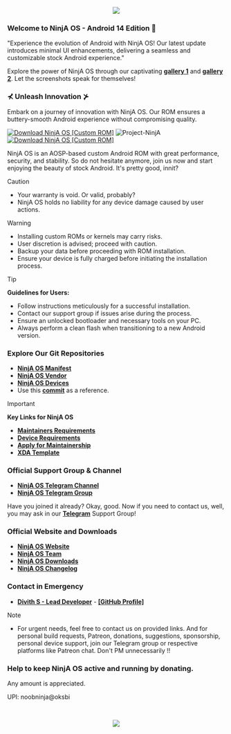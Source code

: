 <!-- NinjA OS - Custom ROM README.md -->

<p align="center">
  <img src="https://i.ibb.co/X56zB1t/image-1.png" />
</p>

### Welcome to NinjA OS - Android 14 Edition 📱

<p>"Experience the evolution of Android with NinjA OS! Our latest update introduces minimal UI enhancements, delivering a seamless and customizable stock Android experience."</p>

Explore the power of NinjA OS through our captivating [**gallery 1**](https://www.buymeacoffee.com/uglykid/gallery) and [**gallery 2**](https://projectninjaos.com/gallery). Let the screenshots speak for themselves!

### ⊀ Unleash Innovation ⊁

Embark on a journey of innovation with NinjA OS. Our ROM ensures a buttery-smooth Android experience without compromising quality.

[![Download NinjA OS [Custom ROM]](https://img.shields.io/sourceforge/dm/ninja-os.svg)](https://projectninjaos.com/download) <img src="https://komarev.com/ghpvc/?username=Project-NinjA&style=flat-square" alt="Project-NinjA" />  [![Download NinjA OS [Custom ROM]](https://img.shields.io/sourceforge/dt/ninja-os.svg)](https://projectninjaos.com/download) 

NinjA OS is an AOSP-based custom Android ROM with great performance, security, and stability. So do not hesitate anymore, join us now and start enjoying the beauty of stock Android. It's pretty good, innit?

> [!CAUTION]
> - Your warranty is void. Or valid, probably?
> - NinjA OS holds no liability for any device damage caused by user actions.

> [!Warning]
> * Installing custom ROMs or kernels may carry risks.
> * User discretion is advised; proceed with caution.
> * Backup your data before proceeding with ROM installation.
> * Ensure your device is fully charged before initiating the installation process.

> [!Tip]
> **Guidelines for Users:**  
> * Follow instructions meticulously for a successful installation.
> * Contact our support group if issues arise during the process.
> * Ensure an unlocked bootloader and necessary tools on your PC.
> * Always perform a clean flash when transitioning to a new Android version.

### Explore Our Git Repositories
* [**NinjA OS Manifest**](https://github.com/Project-NinjA/manifest)
* [**NinjA OS Vendor**](https://github.com/Project-NinjA/vendor_aosp)
* [**NinjA OS Devices**](https://github.com/ProjectNinjA-Devices)
* Use this [**commit**](https://github.com/ProjectNinjA-Devices/device_xiaomi_sweet/commit/7e3fd483f02bf4f8a5d23c35b6f1692aec35a2fb) as a reference.

> [!Important]
> **Key Links for NinjA OS**
> * [**Maintainers Requirements**](https://projectninjaos.com/documentation)
> * [**Device Requirements**](https://projectninjaos.com/documentation)
> * [**Apply for Maintainership**](https://docs.google.com/forms/d/1eme8i0nXFNpv2fEfbskoANIwLUGy4KcYXssluWv6obE)
> * [**XDA Template**](https://raw.githubusercontent.com/Project-NinjA/docs/Tiramisu/xda_template.txt)

### Official Support Group & Channel
 * [**NinjA OS Telegram Channel**](https://telegram.me/noobninja_os)
 * [**NinjA OS Telegram Group**](https://telegram.me/noobninja_os)
 
Have you joined it already? Okay, good. Now if you need to contact us, well, you may ask in our [**Telegram**](https://telegram.me/noobninja_os) Support Group!

### Official Website and Downloads
 * [**NinjA OS Website**](https://projectninjaos.com/)
 * [**NinjA OS Team**](https://projectninjaos.com/team)
 * [**NinjA OS Downloads**](https://projectninjaos.com/download)
 * [**NinjA OS Changelog**](https://projectninjaos.com/changelog)

### Contact in Emergency
* [**Divith S - Lead Developer**](https://telegram.me/nooobninja) - [**[GitHub Profile]**](https://github.com/yourgithubusername)

> [!Note] 
> * For urgent needs, feel free to contact us on provided links. And for personal build requests, Patreon, donations, suggestions, sponsorship, personal device support, join our Telegram group or respective platforms like Patreon chat. Don't PM unnecessarily !!

### Help to keep NinjA OS active and running by donating. 
Any amount is appreciated. 

UPI: noobninja@oksbi

<br>

<p align="center">
  <img src="https://i.ibb.co/X56zB1t/image-1.png" />
</p>
